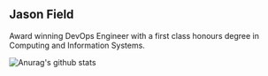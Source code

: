 ## Jason Field
Award winning DevOps Engineer with a first class honours degree in Computing and Information Systems. 
<!--
**Xorima/Xorima** is a ✨ _special_ ✨ repository because its `README.md` (this file) appears on your GitHub profile.

Here are some ideas to get you started:

- 🔭 I’m currently working on ...
- 🌱 I’m currently learning ...
- 👯 I’m looking to collaborate on ...
- 🤔 I’m looking for help with ...
- 💬 Ask me about ...
- 📫 How to reach me: ...
- 😄 Pronouns: ...
- ⚡ Fun fact: ...

![Top Langs](https://github-readme-stats.vercel.app/api/top-langs/?username=Xorima)
[![GitHub Game of Life](https://github4life.herokuapp.com/Xorima.gif?z=6)](https://github4life.herokuapp.com/Xorima)
-->

![Anurag's github stats](https://github-readme-stats.vercel.app/api?username=Xorima&show_icons=true&theme=gruvbox)



